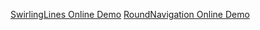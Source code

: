 <a href="http://berezoviy.github.io/Collection/SwirlingLines/">SwirlingLines Online Demo</a>
<a href="http://berezoviy.github.io/Collection/RoundNavigation/">RoundNavigation Online Demo</a>
